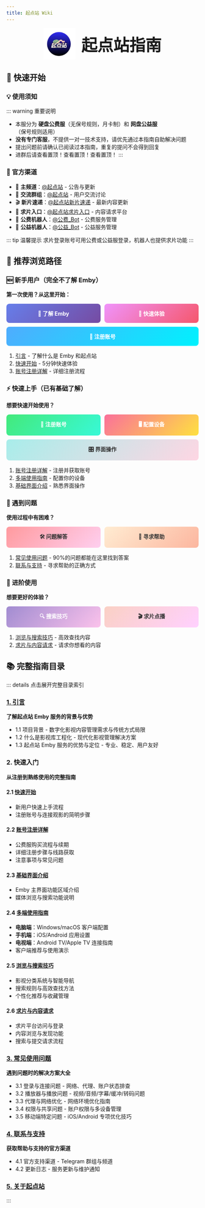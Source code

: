 ```yaml
---
title: 起点站 Wiki
---
```

<div style="text-align: center; font-size: 3em; font-weight: bold; color: var(--vp-c-text-1); display: flex; align-items: center; justify-content: center; gap: 15px;">
<img src="/icons/起点站.png" alt="起点站logo" style="width: 2em; height: 2em; object-fit: contain;" />
起点站指南
</div>

## 🚀 快速开始

### 💡 使用须知

::: warning 重要说明
- 本服分为 **硬盘公费服**（无保号规则，月卡制）和 **网盘公益服**（保号规则适用）
- **没有专门客服**，不提供一对一技术支持，请优先通过本指南自助解决问题
- 提出问题前请确认已阅读过本指南，重复的提问不会得到回复
- 进群后请查看置顶！查看置顶！查看置顶！
:::

### 📱 官方渠道

- 📢 **主频道**：[@起点站](https://t.me/tdckemby) - 公告与更新
- 💬 **交流群组**：[@起点站](https://t.me/tdckemby) - 用户交流讨论
- 🎬 **新片速递**：[@起点站新片速递](https://t.me/+m8i8CVo-8-U2ODA1) - 最新内容更新
- 🎯 **求片入口**：[@起点站求片入口](https://create.startednow.org/) - 内容请求平台
- 🤖 **公费机器人**：[@公费_Bot](https://t.me/StartTdckBot) - 公费服务管理
- 🤖 **公益机器人**：[@公益_Bot](https://t.me/tdck_emby_create_bot) - 公益服务管理

::: tip 温馨提示
求片登录账号可用公费或公益服登录，机器人也提供求片功能
:::

## 🎯 推荐浏览路径

### 🆕 新手用户（完全不了解 Emby）
**第一次使用？从这里开始：**

<div style="display: flex; flex-wrap: wrap; gap: 10px; margin: 15px 0;">
  <a href="./1-introduction" style="flex: 1; min-width: 200px; padding: 15px; background: linear-gradient(135deg, #667eea 0%, #764ba2 100%); color: white; text-decoration: none; border-radius: 8px; text-align: center; font-weight: bold;">
    📖 了解 Emby
  </a>
  <a href="./2-how-to-use/" style="flex: 1; min-width: 200px; padding: 15px; background: linear-gradient(135deg, #f093fb 0%, #f5576c 100%); color: white; text-decoration: none; border-radius: 8px; text-align: center; font-weight: bold;">
    🚀 快速体验
  </a>
  <a href="./2-how-to-use/2-register" style="flex: 1; min-width: 200px; padding: 15px; background: linear-gradient(135deg, #4facfe 0%, #00f2fe 100%); color: white; text-decoration: none; border-radius: 8px; text-align: center; font-weight: bold;">
    📝 注册账号
  </a>
</div>

1. [引言](./1-introduction/) - 了解什么是 Emby 和起点站
2. [快速开始](./2-how-to-use/) - 5分钟快速体验
3. [账号注册详解](./2-how-to-use/2-register) - 详细注册流程

### ⚡ 快速上手（已有基础了解）
**想要快速开始使用？**

<div style="display: flex; flex-wrap: wrap; gap: 10px; margin: 15px 0;">
  <a href="./2-how-to-use/2-register" style="flex: 1; min-width: 200px; padding: 15px; background: linear-gradient(135deg, #43e97b 0%, #38f9d7 100%); color: white; text-decoration: none; border-radius: 8px; text-align: center; font-weight: bold;">
    📱 注册账号
  </a>
  <a href="./2-how-to-use/4-user-guide" style="flex: 1; min-width: 200px; padding: 15px; background: linear-gradient(135deg, #fa709a 0%, #fee140 100%); color: white; text-decoration: none; border-radius: 8px; text-align: center; font-weight: bold;">
    🖥️ 配置设备
  </a>
  <a href="./2-how-to-use/3-basic-introduction" style="flex: 1; min-width: 200px; padding: 15px; background: linear-gradient(135deg, #a8edea 0%, #fed6e3 100%); color: #333; text-decoration: none; border-radius: 8px; text-align: center; font-weight: bold;">
    🎛️ 界面操作
  </a>
</div>

1. [账号注册详解](./2-how-to-use/2-register) - 注册并获取账号
2. [多端使用指南](./2-how-to-use/4-user-guide) - 配置你的设备
3. [基础界面介绍](./2-how-to-use/3-basic-introduction) - 熟悉界面操作

### 🔧 遇到问题
**使用过程中有困难？**

<div style="display: flex; flex-wrap: wrap; gap: 10px; margin: 15px 0;">
  <a href="./3-faq" style="flex: 1; min-width: 200px; padding: 15px; background: linear-gradient(135deg, #ff9a9e 0%, #fecfef 100%); color: #333; text-decoration: none; border-radius: 8px; text-align: center; font-weight: bold;">
    🛠️ 问题解答
  </a>
  <a href="./4-contact-and-support" style="flex: 1; min-width: 200px; padding: 15px; background: linear-gradient(135deg, #ffecd2 0%, #fcb69f 100%); color: #333; text-decoration: none; border-radius: 8px; text-align: center; font-weight: bold;">
    💬 寻求帮助
  </a>
</div>

1. [常见使用问题](./3-faq/) - 90%的问题都能在这里找到答案
2. [联系与支持](./4-contact-and-support/) - 寻求帮助的正确方式

### 🚀 进阶使用
**想要更好的体验？**

<div style="display: flex; flex-wrap: wrap; gap: 10px; margin: 15px 0;">
  <a href="./2-how-to-use/5-usage-tips" style="flex: 1; min-width: 200px; padding: 15px; background: linear-gradient(135deg, #a18cd1 0%, #fbc2eb 100%); color: white; text-decoration: none; border-radius: 8px; text-align: center; font-weight: bold;">
    🔍 搜索技巧
  </a>
  <a href="./2-how-to-use/6-movie-request" style="flex: 1; min-width: 200px; padding: 15px; background: linear-gradient(135deg, #fad0c4 0%, #ffd1ff 100%); color: #333; text-decoration: none; border-radius: 8px; text-align: center; font-weight: bold;">
    🎬 求片点播
  </a>
</div>

1. [浏览与搜索技巧](./2-how-to-use/5-usage-tips) - 高效查找内容
2. [求片与内容请求](./2-how-to-use/6-movie-request) - 请求你想看的内容

## 📚 完整指南目录

::: details 点击展开完整目录索引
### [1. 引言](./1-introduction/)
**了解起点站 Emby 服务的背景与优势**
- 1.1 项目背景 - 数字化影视内容管理需求与传统方式局限
- 1.2 什么是影视库工程化 - 现代化影视管理解决方案
- 1.3 起点站 Emby 服务的优势与定位 - 专业、稳定、用户友好

### 2. 快速入门
**从注册到熟练使用的完整指南**

#### 2.1 [快速开始](./2-how-to-use/)
- 新用户快速上手流程
- 注册账号与连接观影的简明步骤

#### 2.2 [账号注册详解](./2-how-to-use/2-register)
- 公费服购买流程与续期
- 详细注册步骤与线路获取
- 注意事项与常见问题

#### 2.3 [基础界面介绍](./2-how-to-use/3-basic-introduction)
- Emby 主界面功能区域介绍
- 媒体浏览与搜索功能说明

#### 2.4 [多端使用指南](./2-how-to-use/4-user-guide)
- **电脑端**：Windows/macOS 客户端配置
- **手机端**：iOS/Android 应用设置
- **电视端**：Android TV/Apple TV 连接指南
- 客户端推荐与使用演示

#### 2.5 [浏览与搜索技巧](./2-how-to-use/5-usage-tips)
- 影视分类系统与智能导航
- 搜索规则与高效查找方法
- 个性化推荐与收藏管理

#### 2.6 [求片与内容请求](./2-how-to-use/6-movie-request)
- 求片平台访问与登录
- 内容浏览与发现功能
- 搜索与提交请求流程

### [3. 常见使用问题](./3-faq/)
**遇到问题时的解决方案大全**
- 3.1 登录与连接问题 - 网络、代理、账户状态排查
- 3.2 播放器与播放问题 - 视频/音频/字幕/缓冲/转码问题
- 3.3 代理与网络优化 - 网络环境优化指南
- 3.4 权限与共享问题 - 账户权限与多设备管理
- 3.5 移动端特定问题 - iOS/Android 专项优化技巧

### [4. 联系与支持](./4-contact-and-support/)
**获取帮助与支持的官方渠道**
- 4.1 官方支持渠道 - Telegram 群组与频道
- 4.2 更新日志 - 服务更新与维护通知

### [5. 关于起点站](./5-about)
:::